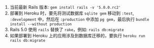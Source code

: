 1. 当前最新 Rails 版本: `gem install rails -v '5.0.0.rc2'`
2. 部署到 Heroku 时，要先将测试数据库 `sqlite gem` 移动到 `:test`, `:development` 中，然后在 `:production` 中添加 `pg gem`，最后执行 `bundle install --without production` 
3. Rails 5.0 使用 `rails` 替换了 `rake`，例如: `rails db:migrate`
4. 如果部署到 Heroku 上的应用涉及到数据库迁移的，要执行 `heroku run rails db:migrate`
